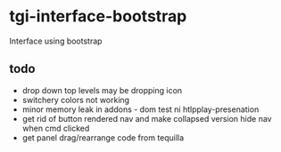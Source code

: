 # tgi-interface-bootstrap
Interface using bootstrap

todo
---
- drop down top levels may be dropping icon
- switchery colors not working
- minor memory leak in addons - dom test ni htlpplay-presenation
- get rid of button rendered nav and make collapsed version hide nav when cmd clicked 
- get panel drag/rearrange code from tequilla